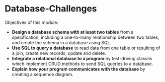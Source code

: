 # Database-Challenges

Objectives of this module:
  * **Design a database schema with at least two tables** from a specification, including a one-to-many relationship between two tables, and create the schema in a database using SQL.
  * **Use SQL to query a database** to read data from one table or resulting of a join, create new records, update and delete.
  * **Integrate a relational database to a program** by test-driving classes which implement CRUD methods to send SQL queries to a database.
  * **Explain how your program communicates with the database** by creating a sequence diagram.
